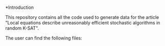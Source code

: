 *Introduction

This repository contains all the code used to generate data for the article "Local equations describe unreasonably efficient stochastic algorithms in random K-SAT".

The user can find the following files:

